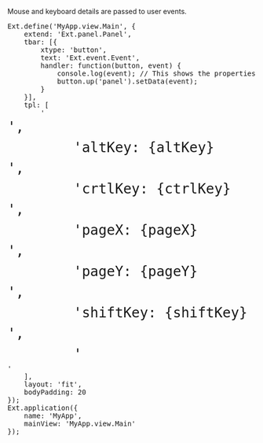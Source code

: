 Mouse and keyboard details are passed to user events.

<pre class="runnable">
Ext.define('MyApp.view.Main', {
    extend: 'Ext.panel.Panel',
    tbar: [{
        xtype: 'button',
        text: 'Ext.event.Event',
        handler: function(button, event) {
            console.log(event); // This shows the properties on the event -- those are referenced in the template
            button.up('panel').setData(event);
        }
    }],
    tpl: [
        '<div style="font-size: 2em; line-height: 1.5em;">',
        'altKey: {altKey}<br>',
        'crtlKey: {ctrlKey}<br>',
        'pageX: {pageX}<br>',
        'pageY: {pageY}<br>',
        'shiftKey: {shiftKey}<br>',
        '</div>'
    ],
    layout: 'fit',
    bodyPadding: 20
});
Ext.application({
    name: 'MyApp',
    mainView: 'MyApp.view.Main'
});
</pre>